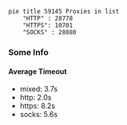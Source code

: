 
```mermaid
pie title 59145 Proxies in list
    "HTTP" : 28778
    "HTTPS": 10701
    "SOCKS" : 28080
```

### Some Info
#### Average Timeout

- mixed: 3.7s
- http: 2.0s
- https: 8.2s
- socks: 5.6s